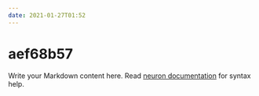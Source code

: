 ```yaml
---
date: 2021-01-27T01:52
---
```


# aef68b57

Write your Markdown content here. Read [neuron documentation](https://neuron.zettel.page/2011404.html) for syntax help.

